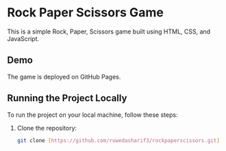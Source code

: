 # Rock Paper Scissors Game

This is a simple Rock, Paper, Scissors game built using HTML, CSS, and JavaScript.

## Demo

The game is deployed on GitHub Pages. 

## Running the Project Locally

To run the project on your local machine, follow these steps:

1. Clone the repository:
   ```bash
   git clone [https://github.com/ruwedasharif3/rockpaperscissors.git]
